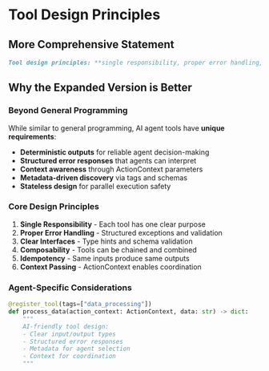 # Tool Design Principles

## More Comprehensive Statement

```markdown
Tool design principles: **single responsibility, proper error handling, clear interfaces, and composability**. These align with general software engineering best practices but with **additional considerations for AI agent systems**.
```

## Why the Expanded Version is Better

### Beyond General Programming

While similar to general programming, AI agent tools have **unique requirements**:

- **Deterministic outputs** for reliable agent decision-making
- **Structured error responses** that agents can interpret
- **Context awareness** through ActionContext parameters  
- **Metadata-driven discovery** via tags and schemas
- **Stateless design** for parallel execution safety

### Core Design Principles

1. **Single Responsibility** - Each tool has one clear purpose
2. **Proper Error Handling** - Structured exceptions and validation
3. **Clear Interfaces** - Type hints and schema validation
4. **Composability** - Tools can be chained and combined
5. **Idempotency** - Same inputs produce same outputs
6. **Context Passing** - ActionContext enables coordination

### Agent-Specific Considerations

```python
@register_tool(tags=["data_processing"])
def process_data(action_context: ActionContext, data: str) -> dict:
    """
    AI-friendly tool design:
    - Clear input/output types
    - Structured error responses  
    - Metadata for agent selection
    - Context for coordination
    """
```
